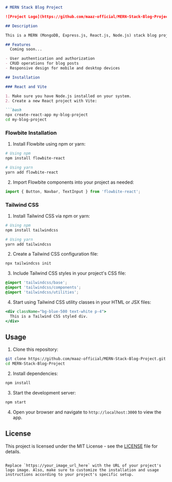 ```markdown
# MERN Stack Blog Project

![Project Logo](https://github.com/maaz-official/MERN-Stack-Blog-Project/assets/161757387/fc80e907-8ace-4814-97a0-4c58c4ec01b0)

## Description

This is a MERN (MongoDB, Express.js, React.js, Node.js) stack blog project. It allows users to create, read, update, and delete blog posts. full version coming soon

## Features
  Coming soon...

- User authentication and authorization
- CRUD operations for blog posts
- Responsive design for mobile and desktop devices

## Installation

### React and Vite

1. Make sure you have Node.js installed on your system.
2. Create a new React project with Vite:

```bash
npx create-react-app my-blog-project
cd my-blog-project
```

### Flowbite Installation

1. Install Flowbite using npm or yarn:

```bash
# Using npm
npm install flowbite-react

# Using yarn
yarn add flowbite-react
```

2. Import Flowbite components into your project as needed:

```jsx
import { Button, Navbar, TextInput } from 'flowbite-react';
```

### Tailwind CSS

1. Install Tailwind CSS via npm or yarn:

```bash
# Using npm
npm install tailwindcss

# Using yarn
yarn add tailwindcss
```

2. Create a Tailwind CSS configuration file:

```bash
npx tailwindcss init
```

3. Include Tailwind CSS styles in your project's CSS file:

```css
@import 'tailwindcss/base';
@import 'tailwindcss/components';
@import 'tailwindcss/utilities';
```

4. Start using Tailwind CSS utility classes in your HTML or JSX files:

```jsx
<div className="bg-blue-500 text-white p-4">
  This is a Tailwind CSS styled div.
</div>
```

## Usage

1. Clone this repository:

```bash
git clone https://github.com/maaz-official/MERN-Stack-Blog-Project.git
cd MERN-Stack-Blog-Project
```

2. Install dependencies:

```bash
npm install
```

3. Start the development server:

```bash
npm start
```

4. Open your browser and navigate to `http://localhost:3000` to view the app.

## License

This project is licensed under the MIT License - see the [LICENSE](LICENSE) file for details.
```

Replace `https://your_image_url_here` with the URL of your project's logo image. Also, make sure to customize the installation and usage instructions according to your project's specific setup.
